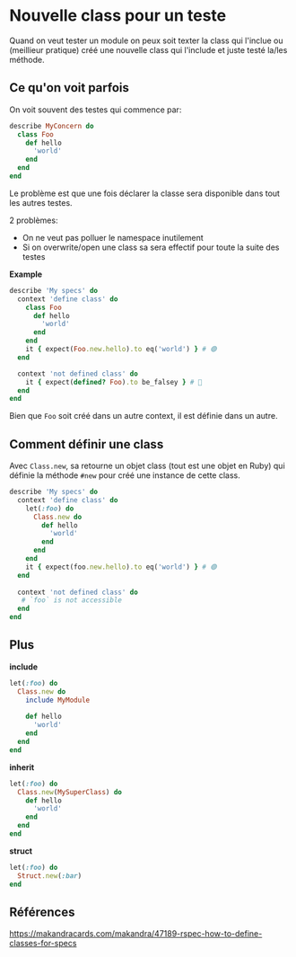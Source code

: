 # Nouvelle class pour un teste

Quand on veut tester un module on peux soit texter la class qui l'inclue ou (meillieur pratique) créé une nouvelle class qui l'include et juste testé la/les méthode.

## Ce qu'on voit parfois

On voit souvent des testes qui commence par:

```ruby
describe MyConcern do
  class Foo
    def hello
      'world'
    end
  end
end
```

Le problème est que une fois déclarer la classe sera disponible dans tout les autres testes.

2 problèmes:

* On ne veut pas polluer le namespace inutilement
* Si on overwrite/open une class sa sera effectif pour toute la suite des testes

**Example**

```ruby
describe 'My specs' do
  context 'define class' do
    class Foo
      def hello
        'world'
      end
    end
    it { expect(Foo.new.hello).to eq('world') } # 🟢
  end

  context 'not defined class' do
    it { expect(defined? Foo).to be_falsey } # 🔴
  end
end
```

Bien que `Foo` soit créé dans un autre context, il est définie dans un autre.

## Comment définir une class

Avec `Class.new`, sa retourne un objet class (tout est une objet en Ruby) qui définie la méthode `#new` pour créé une instance de cette class.

```ruby
describe 'My specs' do
  context 'define class' do
    let(:foo) do
      Class.new do
        def hello
          'world'
        end
      end
    end
    it { expect(foo.new.hello).to eq('world') } # 🟢
  end
  
  context 'not defined class' do
   # `foo` is not accessible
  end
end
```

## Plus

**include**

```ruby
let(:foo) do
  Class.new do
    include MyModule
    
    def hello
      'world'
    end
  end
end
```

**inherit**

```ruby
let(:foo) do
  Class.new(MySuperClass) do    
    def hello
      'world'
    end
  end
end
```

**struct**

```ruby
let(:foo) do
  Struct.new(:bar)
end
```

## Références

https://makandracards.com/makandra/47189-rspec-how-to-define-classes-for-specs
